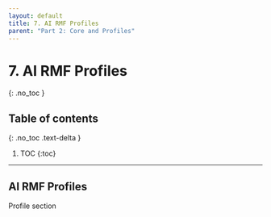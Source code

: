 ```yaml
---
layout: default
title: 7. AI RMF Profiles
parent: "Part 2: Core and Profiles" 
---
```


# 7.  AI RMF Profiles
{: .no_toc }

## Table of contents
{: .no_toc .text-delta }

1. TOC
{:toc}

---

## AI RMF Profiles

Profile section

